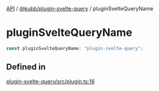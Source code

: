 [API](../../../packages.md) / [@kubb/plugin-svelte-query](../index.md) / pluginSvelteQueryName

# pluginSvelteQueryName

```ts
const pluginSvelteQueryName: "plugin-svelte-query";
```

## Defined in

[plugin-svelte-query/src/plugin.ts:16](https://github.com/kubb-project/kubb/blob/7f30045af96d8c89b6cda0a30f7535f095a0cb45/packages/plugin-svelte-query/src/plugin.ts#L16)

